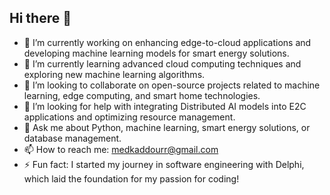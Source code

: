 ## Hi there 👋


- 🔭 I’m currently working on enhancing edge-to-cloud applications and developing machine learning models for smart energy solutions.
- 🌱 I’m currently learning advanced cloud computing techniques and exploring new machine learning algorithms.
- 🤝 I’m looking to collaborate on open-source projects related to machine learning, edge computing, and smart home technologies.
- 🤔 I’m looking for help with integrating Distributed AI models into E2C applications and optimizing resource management.
- 💬 Ask me about Python, machine learning, smart energy solutions, or database management.
- 📫 How to reach me: [medkaddourr@gmail.com](mailto:medkaddourr@gmail.com)
- ⚡ Fun fact: I started my journey in software engineering with Delphi, which laid the foundation for my passion for coding!

